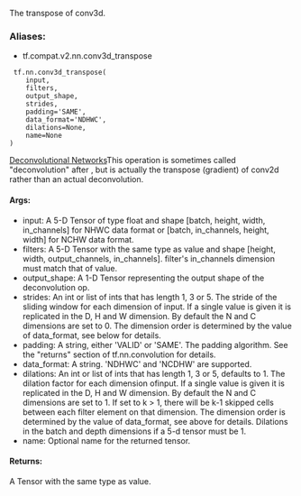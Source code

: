 The transpose of conv3d.
### Aliases:
- tf.compat.v2.nn.conv3d_transpose

```
 tf.nn.conv3d_transpose(
    input,
    filters,
    output_shape,
    strides,
    padding='SAME',
    data_format='NDHWC',
    dilations=None,
    name=None
)
```
[Deconvolutional Networks](http://www.matthewzeiler.com/pubs/cvpr2010/cvpr2010.pdf)This operation is sometimes called "deconvolution" after , but is actually the transpose (gradient) of conv2d rather than an actual deconvolution.

#### Args:
- input: A 5-D Tensor of type float and shape [batch, height, width, in_channels] for NHWC data format or [batch, in_channels, height, width] for NCHW data format.
- filters: A 5-D Tensor with the same type as value and shape [height, width, output_channels, in_channels]. filter's in_channels dimension must match that of value.
- output_shape: A 1-D Tensor representing the output shape of the deconvolution op.
- strides: An int or list of ints that has length 1, 3 or 5. The stride of the sliding window for each dimension of input. If a single value is given it is replicated in the D, H and W dimension. By default the N and C dimensions are set to 0. The dimension order is determined by the value of data_format, see below for details.
- padding: A string, either 'VALID' or 'SAME'. The padding algorithm. See the "returns" section of tf.nn.convolution for details.
- data_format: A string. 'NDHWC' and 'NCDHW' are supported.
- dilations: An int or list of ints that has length 1, 3 or 5, defaults to 1. The dilation factor for each dimension ofinput. If a single value is given it is replicated in the D, H and W dimension. By default the N and C dimensions are set to 1. If set to k > 1, there will be k-1 skipped cells between each filter element on that dimension. The dimension order is determined by the value of data_format, see above for details. Dilations in the batch and depth dimensions if a 5-d tensor must be 1.
- name: Optional name for the returned tensor.
#### Returns:
A Tensor with the same type as value.
